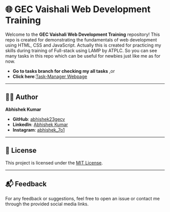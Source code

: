 # 🌐 GEC Vaishali Web Development Training

Welcome to the **GEC Vaishali Web Development Training** repository! This repo is created for demonstrating the fundamentals of web development using HTML, CSS and JavaScript. Actually this is created for practicing my skills during training of Full-stack using LAMP by ATPLC. So you can see many tasks in this repo which can be useful for newbies just like me as for now.

- **Go to tasks branch for checking my all tasks**
   ,or
- **Click here**:[Task-Manager Webpage](https://abhishek23gecv.github.io/GEC_Vaishali_WebD_Training/)

---
## 👨‍💻 Author

**Abhishek Kumar**

- **GitHub**: [abhishek23gecv](https://github.com/abhishek23gecv)
- **LinkedIn**: [Abhishek Kumar](https://www.linkedin.com/in/abhishek-kumar-050577268/)
- **Instagram**: [abhishek_7o1](https://instagram.com/abhishek_7o1)

---

## 📄 License

This project is licensed under the [MIT License](LICENSE).

---

## 📬 Feedback

For any feedback or suggestions, feel free to open an issue or contact me through the provided social media links.
